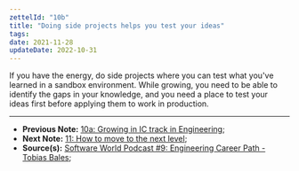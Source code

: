 ```yaml
---
zettelId: "10b"
title: "Doing side projects helps you test your ideas"
tags:
date: 2021-11-28
updateDate: 2022-10-31
---
```


If you have the energy, do side projects where you can test what you've learned in a sandbox environment. While growing, you need to be able to identify the gaps in your knowledge, and you need a place to test your ideas first before applying them to work in production.

---

- **Previous Note:** [10a: Growing in IC track in Engineering](/notes/10a/);
- **Next Note:** [11: How to move to the next level](/notes/11/);
- **Source(s):** [Software World Podcast #9: Engineering Career Path - Tobias Bales](https://candost.substack.com/p/9-engineering-career-path);
